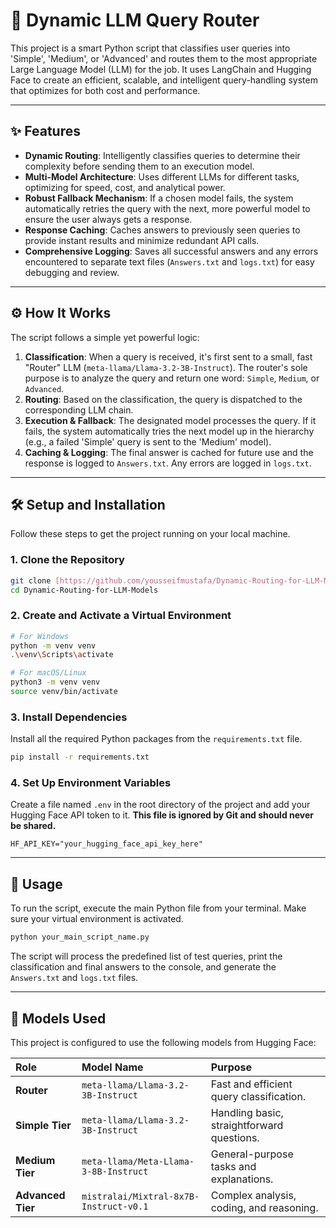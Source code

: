 # 🧠 Dynamic LLM Query Router

This project is a smart Python script that classifies user queries into 'Simple', 'Medium', or 'Advanced' and routes them to the most appropriate Large Language Model (LLM) for the job. It uses LangChain and Hugging Face to create an efficient, scalable, and intelligent query-handling system that optimizes for both cost and performance.

---

## ✨ Features

-   **Dynamic Routing**: Intelligently classifies queries to determine their complexity before sending them to an execution model.
-   **Multi-Model Architecture**: Uses different LLMs for different tasks, optimizing for speed, cost, and analytical power.
-   **Robust Fallback Mechanism**: If a chosen model fails, the system automatically retries the query with the next, more powerful model to ensure the user always gets a response.
-   **Response Caching**: Caches answers to previously seen queries to provide instant results and minimize redundant API calls.
-   **Comprehensive Logging**: Saves all successful answers and any errors encountered to separate text files (`Answers.txt` and `logs.txt`) for easy debugging and review.

---

## ⚙️ How It Works

The script follows a simple yet powerful logic:


1.  **Classification**: When a query is received, it's first sent to a small, fast "Router" LLM (`meta-llama/Llama-3.2-3B-Instruct`). The router's sole purpose is to analyze the query and return one word: `Simple`, `Medium`, or `Advanced`.
2.  **Routing**: Based on the classification, the query is dispatched to the corresponding LLM chain.
3.  **Execution & Fallback**: The designated model processes the query. If it fails, the system automatically tries the next model up in the hierarchy (e.g., a failed 'Simple' query is sent to the 'Medium' model).
4.  **Caching & Logging**: The final answer is cached for future use and the response is logged to `Answers.txt`. Any errors are logged in `logs.txt`.

---

## 🛠️ Setup and Installation

Follow these steps to get the project running on your local machine.

### 1. Clone the Repository
```bash
git clone [https://github.com/yousseifmustafa/Dynamic-Routing-for-LLM-Models.git](https://github.com/yousseifmustafa/Dynamic-Routing-for-LLM-Models.git)
cd Dynamic-Routing-for-LLM-Models
```

### 2. Create and Activate a Virtual Environment
```bash
# For Windows
python -m venv venv
.\venv\Scripts\activate

# For macOS/Linux
python3 -m venv venv
source venv/bin/activate
```

### 3. Install Dependencies
Install all the required Python packages from the `requirements.txt` file.
```bash
pip install -r requirements.txt
```

### 4. Set Up Environment Variables
Create a file named `.env` in the root directory of the project and add your Hugging Face API token to it. **This file is ignored by Git and should never be shared.**
```
HF_API_KEY="your_hugging_face_api_key_here"
```

---

## 🚀 Usage

To run the script, execute the main Python file from your terminal. Make sure your virtual environment is activated.

```bash
python your_main_script_name.py
```

The script will process the predefined list of test queries, print the classification and final answers to the console, and generate the `Answers.txt` and `logs.txt` files.

---

## 🤖 Models Used

This project is configured to use the following models from Hugging Face:

| Role           | Model Name                               | Purpose                                     |
| :------------- | :--------------------------------------- | :------------------------------------------ |
| **Router** | `meta-llama/Llama-3.2-3B-Instruct`       | Fast and efficient query classification.    |
| **Simple Tier**| `meta-llama/Llama-3.2-3B-Instruct`       | Handling basic, straightforward questions.  |
| **Medium Tier**| `meta-llama/Meta-Llama-3-8B-Instruct`    | General-purpose tasks and explanations.     |
| **Advanced Tier**| `mistralai/Mixtral-8x7B-Instruct-v0.1`   | Complex analysis, coding, and reasoning.    |
